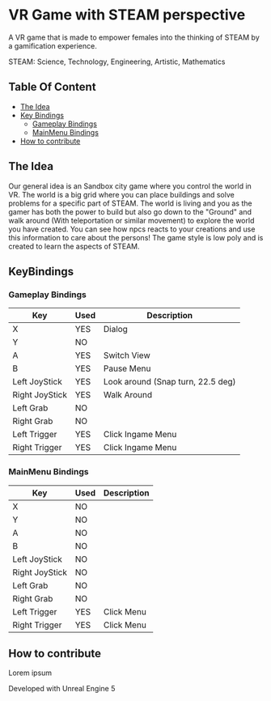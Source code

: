 # VR Game with STEAM perspective

A VR game that is made to empower females into the thinking of STEAM by a gamification experience.

STEAM: Science, Technology, Engineering, Artistic, Mathematics

## Table Of Content
- [The Idea](#the-idea)
- [Key Bindings](keybindings)
  - [Gameplay Bindings](gameplay-bindings)
  - [MainMenu Bindings](mainmenu-bindings)
- [How to contribute](how-to-contribute)

## The Idea
Our general idea is an Sandbox city game where you control the world in VR. The world is a big grid where you can place buildings and solve problems for a specific part of STEAM. The world is living and you as the gamer has both the power to build but also go down to the "Ground" and walk around (With teleportation or similar movement) to explore the world you have created. You can see how npcs reacts to your creations and use this information to care about the persons! The game style is low poly and is created to learn the aspects of STEAM.

## KeyBindings

### Gameplay Bindings
| Key | Used | Description |
|-----|------|---------------|
|  X  | YES  | Dialog        |
|  Y  | NO   |           |
|  A  | YES  | Switch View   |
|  B  | YES  | Pause Menu    |
| Left JoyStick | YES |Look around (Snap turn, 22.5 deg) |
| Right JoyStick | YES |Walk Around |
| Left Grab | NO | |
| Right Grab | NO | |
| Left Trigger | YES | Click Ingame Menu |
| Right Trigger | YES | Click Ingame Menu |

### MainMenu Bindings
| Key | Used | Description |
|-----|------|---------------|
|  X  | NO  |         |
|  Y  | NO   |           |
|  A  | NO  |  |
|  B  | NO  |     |
| Left JoyStick | NO | |
| Right JoyStick | NO | |
| Left Grab | NO | |
| Right Grab | NO | |
| Left Trigger | YES | Click Menu |
| Right Trigger | YES | Click Menu |

## How to contribute
Lorem ipsum

Developed with Unreal Engine 5
